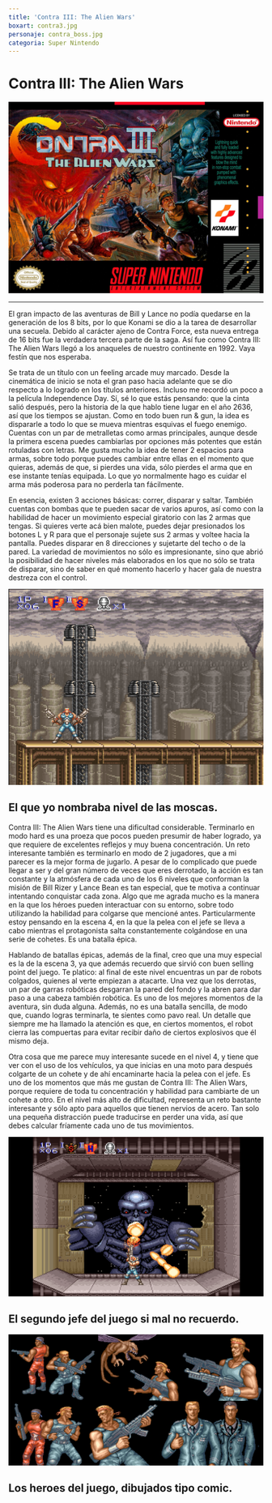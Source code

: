 ```yaml
---
title: 'Contra III: The Alien Wars'
boxart: contra3.jpg
personaje: contra_boss.jpg
categoria: Super Nintendo
---
```

# Contra III: The Alien Wars
![Portada del Juego](contra3.jpg?classes=img-fluid,w-100&cropResize=1200,850&derivatives=[360,720])
***
El gran impacto de las aventuras de Bill y Lance no podía quedarse en la generación de los 8 bits, por lo que Konami se dio a la tarea de desarrollar una secuela. Debido al carácter ajeno de Contra Force, esta nueva entrega de 16 bits fue la verdadera tercera parte de la saga. Así fue como Contra III: The Alien Wars llegó a los anaqueles de nuestro continente en 1992. Vaya festín que nos esperaba.

Se trata de un título con un feeling arcade muy marcado. Desde la cinemática de inicio se nota el gran paso hacia adelante que se dio respecto a lo logrado en los títulos anteriores. Incluso me recordó un poco a la película Independence Day. Sí, sé lo que estás pensando: que la cinta salió después, pero la historia de la que hablo tiene lugar en el año 2636, así que los tiempos se ajustan. Como en todo buen run & gun, la idea es dispararle a todo lo que se mueva mientras esquivas el fuego enemigo. Cuentas con un par de metralletas como armas principales, aunque desde la primera escena puedes cambiarlas por opciones más potentes que están rotuladas con letras. Me gusta mucho la idea de tener 2 espacios para armas, sobre todo porque puedes cambiar entre ellas en el momento que quieras, además de que, si pierdes una vida, sólo pierdes el arma que en ese instante tenías equipada. Lo que yo normalmente hago es cuidar el arma más poderosa para no perderla tan fácilmente.

En esencia, existen 3 acciones básicas: correr, disparar y saltar. También cuentas con bombas que te pueden sacar de varios apuros, así como con la habilidad de hacer un movimiento especial giratorio con las 2 armas que tengas. Si quieres verte acá bien malote, puedes dejar presionados los botones L y R para que el personaje sujete sus 2 armas y voltee hacia la pantalla. Puedes disparar en 8 direcciones y sujetarte del techo o de la pared. La variedad de movimientos no sólo es impresionante, sino que abrió la posibilidad de hacer niveles más elaborados en los que no sólo se trata de disparar, sino de saber en qué momento hacerlo y hacer gala de nuestra destreza con el control.

![el que yo nombraba nivel de las moscas](contra3-01.png?classes=img-fluid,w-100&cropResize=1200,850&derivatives=[360,720])
## El que yo nombraba nivel de las moscas.

Contra III: The Alien Wars tiene una dificultad considerable. Terminarlo en modo hard es una proeza que pocos pueden presumir de haber logrado, ya que requiere de excelentes reflejos y muy buena concentración. Un reto interesante también es terminarlo en modo de 2 jugadores, que a mi parecer es la mejor forma de jugarlo. A pesar de lo complicado que puede llegar a ser y del gran número de veces que eres derrotado, la acción es tan constante y la atmósfera de cada uno de los 6 niveles que conforman la misión de Bill Rizer y Lance Bean es tan especial, que te motiva a continuar intentando conquistar cada zona. Algo que me agrada mucho es la manera en la que los héroes pueden interactuar con su entorno, sobre todo utilizando la habilidad para colgarse que mencioné antes. Particularmente estoy pensando en la escena 4, en la que la pelea con el jefe se lleva a cabo mientras el protagonista salta constantemente colgándose en una serie de cohetes. Es una batalla épica.

Hablando de batallas épicas, además de la final, creo que una muy especial es la de la escena 3, ya que además recuerdo que sirvió con buen selling point del juego. Te platico: al final de este nivel encuentras un par de robots colgados, quienes al verte empiezan a atacarte. Una vez que los derrotas, un par de garras robóticas desgarran la pared del fondo y la abren para dar paso a una cabeza también robótica. Es uno de los mejores momentos de la aventura, sin duda alguna. Además, no es una batalla sencilla, de modo que, cuando logras terminarla, te sientes como pavo real. Un detalle que siempre me ha llamado la atención es que, en ciertos momentos, el robot cierra las compuertas para evitar recibir daño de ciertos explosivos que él mismo deja.

Otra cosa que me parece muy interesante sucede en el nivel 4, y tiene que ver con el uso de los vehículos, ya que inicias en una moto para después colgarte de un cohete y de ahí encaminarte hacia la pelea con el jefe. Es uno de los momentos que más me gustan de Contra III: The Alien Wars, porque requiere de toda tu concentración y habilidad para cambiarte de un cohete a otro. En el nivel más alto de dificultad, representa un reto bastante interesante y sólo apto para aquellos que tienen nervios de acero. Tan solo una pequeña distracción puede traducirse en perder una vida, así que debes calcular fríamente cada uno de tus movimientos.

![Jefe Big Fuzz](contra3-02.png?classes=img-fluid,w-100&cropResize=1200,850&derivatives=[360,720])
## El segundo jefe del juego si mal no recuerdo.

![Los personajes principales del juego](contra3-03.png?classes=img-fluid,w-100&cropResize=1200,850&derivatives=[360,720])
## Los heroes del juego, dibujados tipo comic.